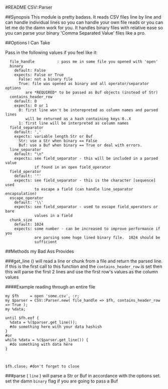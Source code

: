 #README CSV::Parser
 
##Synopsis
This module is pretty badass.  It reads CSV files line by line and can handle individual lines so you can handle your own file reads or you can let me do the damn work for you.  It handles binary files with relative ease so you can parse your binary 'Comma Separated Value' files like a pro.

##Options I Can Take

Pass in the following values if you feel like it:
```
  file_handle          : pass me in some file you opened with 'open'
  binary              
    default: False
    expects: False or True  
      False: not a binary file
      True: file was opened as binary and all operator/separator options
         are *REQUIRED* to be passed as Buf objects (instead of Str)
  contains_header_row
    default: 0
    expects: 0 or 1
      0: first line won't be interepreted as column names and parsed lines
         will be returned as a hash containing keys 0..X
      1: first line will be interpreted as column names
  field_separator      
    default: ','
    expects: variable length Str or Buf
      Str: use a Str when binary == False
      Buf: use a Buf when binary == True or deal with errors.
  line_separator
    default: "\n"
    expects: see field_separator - this will be included in a parsed value 
             if found in an open field_operator
  field_operator
    default: '"'
    expects: see field_separator - this is the character [sequence] used
             to escape a field (can handle line_separator encapsulation)
  escape_operator
    default: '\\'
    expects: see field_separator - used to escape field_operators or bare
             values in a field
  chunk_size
    default: 1024
    expects: some number - can be increased to improve performance if you 
             are parsing some huge lined binary file.  1024 should be 
             sufficient 
```

##Methods my Bad Ass Provides

###get\_line ()
will read a line or chunk from a file and return the parsed line.  if this is the first call to this function and the ```contains_header_row``` is set then this will parse the first 2 lines and use the first row's values as the column values

####Example reading through an entire file
```perl6
my $fh     = open 'some.csv', :r;
my $parser = CSV::Parser.new( file_handle => $fh, contains_header_row => True );
my %data;

until $fh.eof {
  %data = %($parser.get_line());
  #do something here with your data hashish
}
#or
while %data = %($parser.get_line()) {
  #do something with data here 
}



$fh.close; #don't forget to close
```

###parse ( ```line``` )
will parse a Str or Buf in accordance with the options set.  set the damn ```binary``` flag if you are going to pass a Buf


